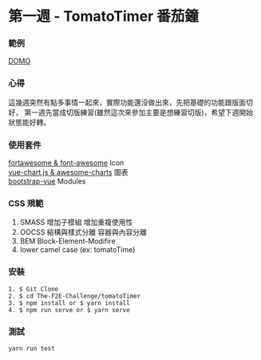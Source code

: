 # 第一週 - TomatoTimer 番茄鐘

### 範例

<a href="https://rexhung0302.github.io/The-F2E-Challenge/tomatoTimer/dist/index.html#/index">DOMO</a>

### 心得
這幾週突然有點多事情一起來，實際功能還沒做出來，先把基礎的功能跟版面切好，
第一週先當成切版練習(雖然這次來參加主要是想練習切版)，希望下週開始狀態能好轉。

### 使用套件
<a href="https://fontawesome.com/?from=io">fortawesome & font-awesome</a> Icon<br/> 
<a href="https://vue-chartjs.org/">vue-chart.js & awesome-charts</a> 圖表<br/>
<a href="https://bootstrap-vue.js.org/">bootstrap-vue</a> Modules<br/>

### CSS 規範
1. SMASS 增加子模組 增加重複使用性
2. OOCSS 結構與樣式分離 容器與內容分離
3. BEM Block-Element-Modifire
4. lower camel case (ex: tomatoTime)

### 安裝
```
1. $ Git Clone
2. $ cd The-F2E-Challenge/tomatoTimer
3. $ npm install or $ yarn install
4. $ npm run serve or $ yarn serve
```

### 測試
```
yarn run test
```